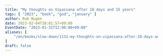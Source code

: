 ```yaml
---
title: "My thoughts on Vipassana after 10 days and 15 years"
tags: [ "2023", "book", "god", "january" ]
author: Rob Nugen
date: 2023-02-04T10:01:57+09:00
EventDate: "2023-01-31T12:00:00+09:00"
aliases: [
    "/en/books/slow-down/1131-my-thoughts-on-vipassana-after-10-days-and-15-years",
]
draft: false
---
```


<img
src=""
alt=""
class="title" />


